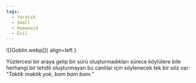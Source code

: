 ```yaml
---
tags:
  - Yaratık
  - Small
  - Humanoid
  - Evil
---  
```

  
![[Goblin.webp]]{ align=left }  
  
Yüzlercesi bir araya gelip bir sürü oluşturmadıkları sürece köylülere bile herhangi bir tehdit oluşturmayan bu canlılar için söylenecek tek bir söz var: "*Taktik maktik yok, bam bam bam.*"